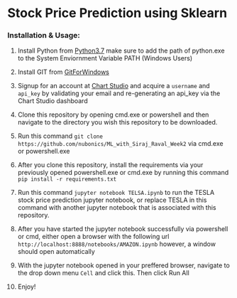 # Stock Price Prediction using Sklearn
### Installation & Usage:
1. Install Python from [Python3.7](http://python.org "Python3.7")
make sure to add the path  of python.exe to the System Enviornment Variable PATH (Windows Users)

2. Install GIT from [GitForWindows](https://git-scm.com/download/win "GitForWindows")

3. Signup for an account at [Chart Studio](https://plot.ly/Auth/login/?action=signup#/ "Chart Studio") and acquire a `username` and `api_key` by validating your email and re-generating an api_key via the Chart Studio dashboard

4. Clone this repository by opening cmd.exe or powershell and then navigate to the directory you wish this repository to be downloaded.

5. Run this command 
`git clone https://github.com/nubonics/ML_with_Siraj_Raval_Week2` 
via cmd.exe or powershell.exe

6. After you clone this repository, install the requirements via your previously opened powershell.exe or cmd.exe by running this command 
`pip install -r requirements.txt`

7. Run this command `jupyter notebook TELSA.ipynb` to run the TESLA stock price prediction jupyter notebook, or replace TESLA in this command with another jupyter notebook that is associated with this repository.

8. After you have started the jupyter notebook successfully via powershell or cmd, either open a browser with the following url `http://localhost:8888/notebooks/AMAZON.ipynb`
however, a window should open automatically

9. With the jupyter notebook opened in your preffered browser, navigate to the drop down menu `Cell` and click this. Then click Run All

10. Enjoy!
